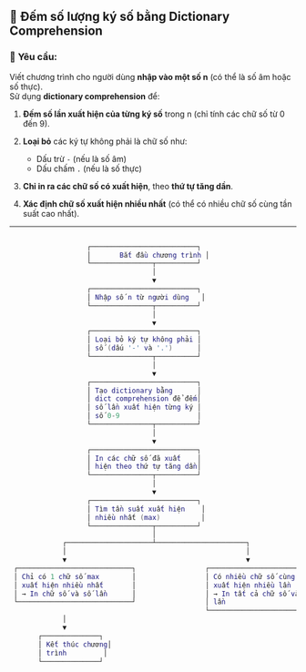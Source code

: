 ## 🧠 Đếm số lượng ký số bằng Dictionary Comprehension 

### 🎯 **Yêu cầu:**
Viết chương trình cho người dùng **nhập vào một số n** (có thể là số âm hoặc số thực).  
Sử dụng **dictionary comprehension** để:

1. **Đếm số lần xuất hiện của từng ký số** trong n (chỉ tính các chữ số từ 0 đến 9).
2. **Loại bỏ** các ký tự không phải là chữ số như:
   - Dấu trừ `-` (nếu là số âm)
   - Dấu chấm `.` (nếu là số thực)

3. **Chỉ in ra các chữ số có xuất hiện**, theo **thứ tự tăng dần**.
4. **Xác định chữ số xuất hiện nhiều nhất** (có thể có nhiều chữ số cùng tần suất cao nhất).

---
```lua

                   ┌──────────────────────────┐
                   │       Bắt đầu chương trình │
                   └───────────────┬──────────┘
                                   │
                                   ▼
                   ┌──────────────────────────┐
                   │ Nhập số n từ người dùng   │
                   └───────────────┬──────────┘
                                   │
                                   ▼
                   ┌──────────────────────────┐
                   │ Loại bỏ ký tự không phải │
                   │ số (dấu '-' và '.')      │
                   └───────────────┬──────────┘
                                   │
                                   ▼
                   ┌──────────────────────────┐
                   │ Tạo dictionary bằng      │
                   │ dict comprehension để đếm│
                   │ số lần xuất hiện từng ký │
                   │ số 0-9                   │
                   └───────────────┬──────────┘
                                   │
                                   ▼
                   ┌──────────────────────────┐
                   │ In các chữ số đã xuất    │
                   │ hiện theo thứ tự tăng dần│
                   └───────────────┬──────────┘
                                   │
                                   ▼
                   ┌──────────────────────────┐
                   │ Tìm tần suất xuất hiện    │
                   │ nhiều nhất (max)          │
                   └───────────────┬──────────┘
                                   │
             ┌─────────────────────┴──────────────────────┐
             │                                            │
             ▼                                            ▼
 ┌────────────────────────────┐                 ┌────────────────────────────┐
 │ Chỉ có 1 chữ số max        │                 │ Có nhiều chữ số cùng max   │
 │ xuất hiện nhiều nhất       │                 │ xuất hiện nhiều lần        │
 │ → In chữ số và số lần      │                 │ → In tất cả chữ số và số   │
 └────────────────────────────┘                 │ lần                         │
                                                └────────────────────────────┘
             │
             ▼
       ┌──────────────┐
       │ Kết thúc chương│
       │ trình         │
       └──────────────┘
```